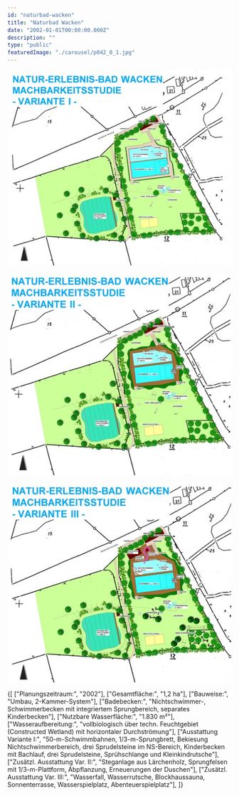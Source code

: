 ```yaml
---
id: "naturbad-wacken"
title: "Naturbad Wacken"
date: "2002-01-01T00:00:00.000Z"
description: ""
type: "public"
featuredImage: "./carousel/p042_0_1.jpg"
---
```


<Carousel>
<CarouselImage>

![](./carousel/p042_0_1.jpg)

</CarouselImage>
<CarouselImage>

![](./carousel/p042_0_2.jpg)

</CarouselImage>
<CarouselImage>

![](./carousel/p042_0_3.jpg)

</CarouselImage>
</Carousel>


<SpecificationsTable title="Naturbad Wacken - Vorkonzept - technische Daten">
    {[
        ["Planungszeitraum:", "2002"],
        ["Gesamtfläche:", "1,2 ha"],
        ["Bauweise:", "Umbau, 2-Kammer-System"],
        ["Badebecken:", "Nichtschwimmer-, Schwimmerbecken mit integriertem Sprungbereich, separates Kinderbecken"],
        ["Nutzbare Wasserfläche:", "1.830 m²"],
        ["Wasseraufbereitung:", "vollbiologisch über techn. Feuchtgebiet (Constructed Wetland) mit horizontaler Durchströmung"],
        ["Ausstattung Variante I:", "50-m-Schwimmbahnen, 1/3-m-Sprungbrett, Bekiesung Nichtschwimmerbereich, drei Sprudelsteine im NS-Bereich, Kinderbecken mit Bachlauf, drei Sprudelsteine, Sprühschlange und Kleinkindrutsche"],
        ["Zusätzl. Ausstattung Var. II:", "Steganlage aus Lärchenholz, Sprungfelsen mit 1/3-m-Plattform, Abpflanzung, Erneuerungen der Duschen"],
        ["Zusätzl. Ausstattung Var. III:", "Wasserfall, Wasserrutsche, Blockhaussauna, Sonnenterrasse, Wasserspielplatz, Abenteuerspielplatz"],
    ]}
</SpecificationsTable>
